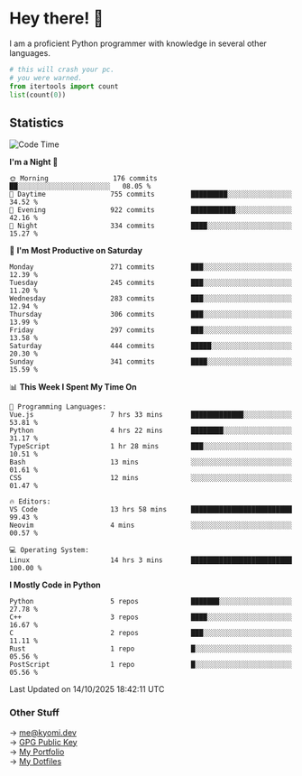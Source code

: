 # Hey there! 👋

I am a proficient Python programmer with knowledge in several other languages.

```py
# this will crash your pc.
# you were warned.
from itertools import count
list(count(0))
```

## Statistics
<!--START_SECTION:waka-->
![Code Time](http://img.shields.io/badge/Code%20Time-1%2C986%20hrs%2052%20mins-blue)

**I'm a Night 🦉** 

```text
🌞 Morning                176 commits         ██░░░░░░░░░░░░░░░░░░░░░░░   08.05 % 
🌆 Daytime                755 commits         █████████░░░░░░░░░░░░░░░░   34.52 % 
🌃 Evening                922 commits         ███████████░░░░░░░░░░░░░░   42.16 % 
🌙 Night                  334 commits         ████░░░░░░░░░░░░░░░░░░░░░   15.27 % 
```
📅 **I'm Most Productive on Saturday** 

```text
Monday                   271 commits         ███░░░░░░░░░░░░░░░░░░░░░░   12.39 % 
Tuesday                  245 commits         ███░░░░░░░░░░░░░░░░░░░░░░   11.20 % 
Wednesday                283 commits         ███░░░░░░░░░░░░░░░░░░░░░░   12.94 % 
Thursday                 306 commits         ███░░░░░░░░░░░░░░░░░░░░░░   13.99 % 
Friday                   297 commits         ███░░░░░░░░░░░░░░░░░░░░░░   13.58 % 
Saturday                 444 commits         █████░░░░░░░░░░░░░░░░░░░░   20.30 % 
Sunday                   341 commits         ████░░░░░░░░░░░░░░░░░░░░░   15.59 % 
```


📊 **This Week I Spent My Time On** 

```text
💬 Programming Languages: 
Vue.js                   7 hrs 33 mins       █████████████░░░░░░░░░░░░   53.81 % 
Python                   4 hrs 22 mins       ████████░░░░░░░░░░░░░░░░░   31.17 % 
TypeScript               1 hr 28 mins        ███░░░░░░░░░░░░░░░░░░░░░░   10.51 % 
Bash                     13 mins             ░░░░░░░░░░░░░░░░░░░░░░░░░   01.61 % 
CSS                      12 mins             ░░░░░░░░░░░░░░░░░░░░░░░░░   01.47 % 

🔥 Editors: 
VS Code                  13 hrs 58 mins      █████████████████████████   99.43 % 
Neovim                   4 mins              ░░░░░░░░░░░░░░░░░░░░░░░░░   00.57 % 

💻 Operating System: 
Linux                    14 hrs 3 mins       █████████████████████████   100.00 % 
```

**I Mostly Code in Python** 

```text
Python                   5 repos             ███████░░░░░░░░░░░░░░░░░░   27.78 % 
C++                      3 repos             ████░░░░░░░░░░░░░░░░░░░░░   16.67 % 
C                        2 repos             ███░░░░░░░░░░░░░░░░░░░░░░   11.11 % 
Rust                     1 repo              █░░░░░░░░░░░░░░░░░░░░░░░░   05.56 % 
PostScript               1 repo              █░░░░░░░░░░░░░░░░░░░░░░░░   05.56 % 
```




 Last Updated on 14/10/2025 18:42:11 UTC
<!--END_SECTION:waka-->

### Other Stuff

→ [me@kyomi.dev](mailto:me@kyomi.dev)\
→ [GPG Public Key](https://github.com/bitterteriyaki.gpg)\
→ [My Portfolio](https://kyomi.dev)\
→ [My Dotfiles](https://github.com/bitterteriyaki/dotfiles)

